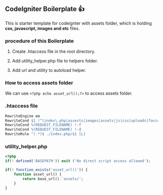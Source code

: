 ## CodeIgniter Boilerplate :+1:

This is starter template for codeignter with assets folder, which is holding **css, javascript, images and etc** files.

### procedure of this Boilerplate

1. Create .htaccess file in the root directory.

2. Add utility_helper.php file to helpers folder.

3. Add url and utility to autoload helper.


### How to access assets folder

We can use `<?php echo asset_url();?>` to access assets folder.


### .htaccess file

```apache
RewriteEngine on
RewriteCond $1 !^(index\.php|assests|images|assets|js|css|uploads|favicon.png)
RewriteCond %(REQUEST_FILENAME) !-f
RewriteCond %(REQUEST_FILENAME) !-d
RewriteRule ^(.*)$ ./index.php/$1 [L]
```

### utility_helper.php

```php
<?php
if(! defined('BASEPATH')) exit ('No direct script access allowed');

if(! function_exists('asset_url()')) {
    function asset_url() {
        return base_url().'assets/';
    }
}
```
